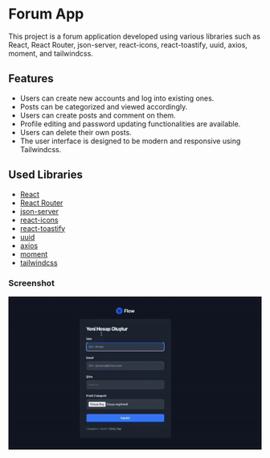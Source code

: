 <h1>Forum App</h1>


This project is a forum application developed using various libraries such as React, React Router, json-server, react-icons, react-toastify, uuid, axios, moment, and tailwindcss.

## Features

- Users can create new accounts and log into existing ones.
- Posts can be categorized and viewed accordingly.
- Users can create posts and comment on them.
- Profile editing and password updating functionalities are available.
- Users can delete their own posts.
- The user interface is designed to be modern and responsive using Tailwindcss.

## Used Libraries

- [React](https://reactjs.org/)
- [React Router](https://reactrouter.com/)
- [json-server](https://github.com/typicode/json-server)
- [react-icons](https://react-icons.github.io/react-icons/)
- [react-toastify](https://fkhadra.github.io/react-toastify/)
- [uuid](https://www.npmjs.com/package/uuid)
- [axios](https://axios-http.com/)
- [moment](https://momentjs.com/)
- [tailwindcss](https://tailwindcss.com/)


<h3>Screenshot</h3>

![](flow.gif)